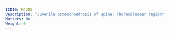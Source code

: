 ```yaml
---
ICD10: M4205
Description: "Juvenile osteochondrosis of spine: Thoracolumbar region"
Matters: No
Weight: 0
---
```


